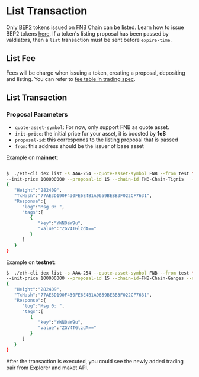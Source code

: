 # List Transaction


Only [BEP2](https://github.com/githubusername/githubrepo/BEPs/blob/master/BEP2.md) tokens issued on FNB Chain can be listed. Learn how to issue BEP2 tokens [here](tokens.md). If a token's listing proposal has been passed by valdiators, then a `list` transaction must be sent before `expire-time`.

## List Fee
Fees will be charge when issuing a token, creating a proposal, depositing and listing. You can refer to [fee table in trading spec](./trading-spec.md).

## List Transaction

### Proposal Parameters
* `quote-asset-symbol`: For now, only support FNB as quote asset.
* `init-price`: the initial price for your asset, it is boosted by **1e8**
* `proposal-id`: this corresponds to the listing proposal that is passed
* `from`: this address should be the issuer of base asset


Example on **mainnet**:
```bash

$  ./eth-cli dex list -s AAA-254 --quote-asset-symbol FNB --from test \
--init-price 100000000 --proposal-id 15 --chain-id FNB-Chain-Tigris   --node  https://dataseed5.defibit.io:443  --json
{
   "Height":"282409",
   "TxHash":"77AE3D190F430FE6E4B1A9659BEBB3F022CF7631",
   "Response":{
      "log":"Msg 0: ",
      "tags":[
         {
            "key":"YWN0aW9u",
            "value":"ZGV4TGlzdA=="
         }
      ]
   }
}
```

Example on **testnet**:

```bash
$  ./eth-cli dex list -s AAA-254 --quote-asset-symbol FNB --from test \
--init-price 100000000 --proposal-id 15 --chain-id=FNB-Chain-Ganges --node=data-seed-pre-2-s1.finanscan.io:80 --json
{
   "Height":"282409",
   "TxHash":"77AE3D190F430FE6E4B1A9659BEBB3F022CF7631",
   "Response":{
      "log":"Msg 0: ",
      "tags":[
         {
            "key":"YWN0aW9u",
            "value":"ZGV4TGlzdA=="
         }
      ]
   }
}
```

After the transaction is executed, you could see the newly added trading pair from Explorer and maket API.


